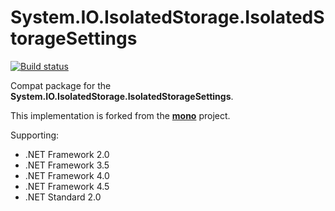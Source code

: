 # System.IO.IsolatedStorage.IsolatedStorageSettings

[![Build status](https://ci.appveyor.com/api/projects/status/s6lk4fy5tl258ktg?svg=true)](https://ci.appveyor.com/project/LonghronShen/system-io-isolatedstorage-isolatedstoragesettings)

Compat package for the **System.IO.IsolatedStorage.IsolatedStorageSettings**.

This implementation is forked from the **[mono](https://github.com/mono/moon/blob/master/class/System.Windows/System.IO.IsolatedStorage/IsolatedStorageSettings.cs)** project.

Supporting:

* .NET Framework 2.0
* .NET Framework 3.5
* .NET Framework 4.0
* .NET Framework 4.5
* .NET Standard 2.0
